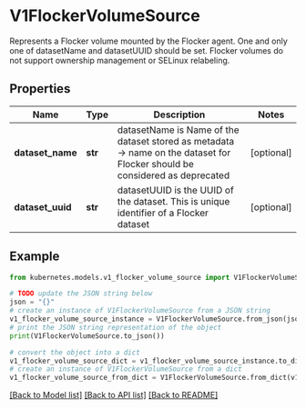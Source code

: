 # V1FlockerVolumeSource

Represents a Flocker volume mounted by the Flocker agent. One and only one of datasetName and datasetUUID should be set. Flocker volumes do not support ownership management or SELinux relabeling.

## Properties

Name | Type | Description | Notes
------------ | ------------- | ------------- | -------------
**dataset_name** | **str** | datasetName is Name of the dataset stored as metadata -&gt; name on the dataset for Flocker should be considered as deprecated | [optional] 
**dataset_uuid** | **str** | datasetUUID is the UUID of the dataset. This is unique identifier of a Flocker dataset | [optional] 

## Example

```python
from kubernetes.models.v1_flocker_volume_source import V1FlockerVolumeSource

# TODO update the JSON string below
json = "{}"
# create an instance of V1FlockerVolumeSource from a JSON string
v1_flocker_volume_source_instance = V1FlockerVolumeSource.from_json(json)
# print the JSON string representation of the object
print(V1FlockerVolumeSource.to_json())

# convert the object into a dict
v1_flocker_volume_source_dict = v1_flocker_volume_source_instance.to_dict()
# create an instance of V1FlockerVolumeSource from a dict
v1_flocker_volume_source_from_dict = V1FlockerVolumeSource.from_dict(v1_flocker_volume_source_dict)
```
[[Back to Model list]](../README.md#documentation-for-models) [[Back to API list]](../README.md#documentation-for-api-endpoints) [[Back to README]](../README.md)



